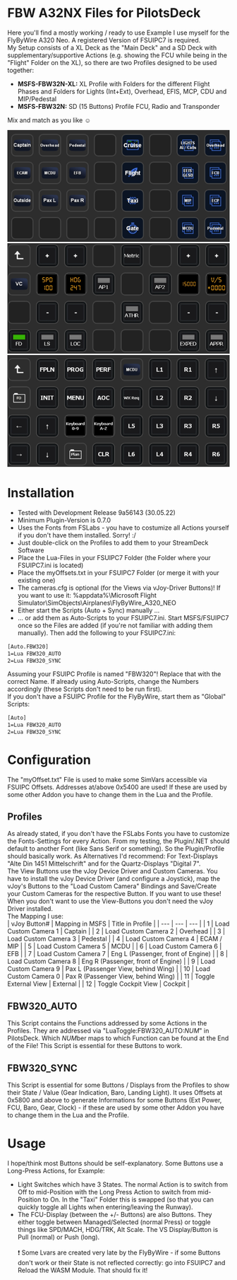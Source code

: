 # FBW A32NX Files for PilotsDeck
Here you'll find a mostly working / ready to use Example I use myself for the FlyByWire A320 Neo. A registered Version of FSUIPC7 is required.<br/>
My Setup consists of a XL Deck as the "Main Deck" and a SD Deck with supplementary/supportive Actions (e.g. showing the FCU while being in the "Flight" Folder on the XL), so there are two Profiles designed to be used together:
- **MSFS-FBW32N-XL:** XL Profile with Folders for the different Flight Phases and Folders for Lights (Int+Ext), Overhead, EFIS, MCP, CDU and MIP/Pedestal
- **MSFS-FBW32N:** SD (15 Buttons) Profile FCU, Radio and Transponder

Mix and match as you like :relaxed:<br/>

![ExampleFNX00](../../img/ExampleFNX00.jpg)<br/>
![ExampleFBW00](../../img/ExampleFBW00.jpg)<br/>
![ExampleFNX02](../../img/ExampleFNX02.jpg)<br/>

# Installation
- Tested with Development Release 9a56143 (30.05.22)
- Minimum Plugin-Version is 0.7.0
- Uses the Fonts from FSLabs - you have to costumize all Actions yourself if you don't have them installed. Sorry! :/
- Just double-click on the Profiles to add them to your StreamDeck Software
- Place the Lua-Files in your FSUIPC7 Folder (the Folder where your FSUIPC7.ini is located)
- Place the myOffsets.txt in your FSUIPC7 Folder (or merge it with your existing one)
- The cameras.cfg is optional (for the Views via vJoy-Driver Buttons)! If you want to use it: %appdata%\Microsoft Flight Simulator\SimObjects\Airplanes\FlyByWire_A320_NEO
- Either start the Scripts (Auto + Sync) manually ...
- ... or add them as Auto-Scripts to your FSUIPC7.ini. Start MSFS/FSUIPC7 once so the Files are added (if you're not familiar with adding them manually). Then add the following to your FSUIPC7.ini:<br/>
```
[Auto.FBW320]
1=Lua FBW320_AUTO
2=Lua FBW320_SYNC
```
Assuming your FSUIPC Profile is named "FBW320"! Replace that with the correct Name. If already using Auto-Scripts, change the Numbers accordingly (these Scripts don't need to be run first).<br/>
If you don't have a FSUIPC Profile for the FlyByWire, start them as "Global" Scripts:
```
[Auto]
1=Lua FBW320_AUTO
2=Lua FBW320_SYNC
```

# Configuration
The "myOffset.txt" File is used to make some SimVars accessible via FSUIPC Offsets. Addresses at/above 0x5400 are used! If these are used by some other Addon you have to change them in the Lua and the Profile.


## Profiles
As already stated, if you don't have the FSLabs Fonts you have to customize the Fonts-Settings for every Action. From my testing, the Plugin/.NET should default to another Font (like Sans Serif or something). So the Plugin/Profile should basically work. As Alternatives I'd recommend: For Text-Displays "Alte Din 1451 Mittelschrift" and for the Quartz-Displays "Digital 7".<br/>
The View Buttons use the vJoy Device Driver and Custom Cameras. You have to install the vJoy Device Driver (and configure a Joystick), map the vJoy's Buttons to the "Load Custom Camera" Bindings and Save/Create your Custom Cameras for the respective Button. If you want to use these! When you don't want to use the View-Buttons you don't need the vJoy Driver installed.<br/>
The Mapping I use:<br/>
| vJoy Button# | Mapping in MSFS | Title in Profile |
| --- | --- | --- | 
| 1 | Load Custom Camera 1 | Captain |
| 2 | Load Custom Camera 2 | Overhead |
| 3 | Load Custom Camera 3 | Pedestal |
| 4 | Load Custom Camera 4 | ECAM / MIP |
| 5 | Load Custom Camera 5 | MCDU |
| 6 | Load Custom Camera 6 | EFB |
| 7 | Load Custom Camera 7 | Eng L (Passenger, front of Engine) |
| 8 | Load Custom Camera 8 | Eng R (Passenger, front of Engine) |
| 9 | Load Custom Camera 9 | Pax L (Passenger View, behind Wing) |
| 10 | Load Custom Camera 0 | Pax R (Passenger View, behind Wing) |
| 11 | Toggle External View | External |
| 12 | Toggle Cockpit View | Cockpit |


## FBW320_AUTO
This Script contains the Functions addressed by some Actions in the Profiles. They are addressed via "LuaToggle:FBW320_AUTO:*NUM*" in PilotsDeck. Which *NUM*ber maps to which Function can be found at the End of the File! This Script is essential for these Buttons to work.

## FBW320_SYNC
This Script is essential for some Buttons / Displays from the Profiles to show their State / Value (Gear Indication, Baro, Landing Light).
It uses Offsets at 0x5800 and above to generate Informations for some Buttons (Ext Power, FCU, Baro, Gear, Clock) - if these are used by some other Addon you have to change them in the Lua and the Profile.

# Usage
I hope/think most Buttons should be self-explanatory. Some Buttons use a Long-Press Actions, for Example:<br/>
- Light Switches which have 3 States. The normal Action is to switch from Off to mid-Position with the Long Press Action to switch from mid-Position to On. In the "Taxi" Folder this is swapped (so that you can quickly toggle all Lights when entering/leaving the Runway).
- The FCU-Display (between the +/- Buttons) are also Buttons. They either toggle between Managed/Selected (normal Press) or toggle things like SPD/MACH, HDG/TRK, Alt Scale. The VS Display/Button is Pull (normal) or Push (long).<br/><br/>
❗ Some Lvars are created very late by the FlyByWire - if some Buttons don't work or their State is not reflected correctly: go into FSUIPC7 and Reload the WASM Module. That should fix it!
